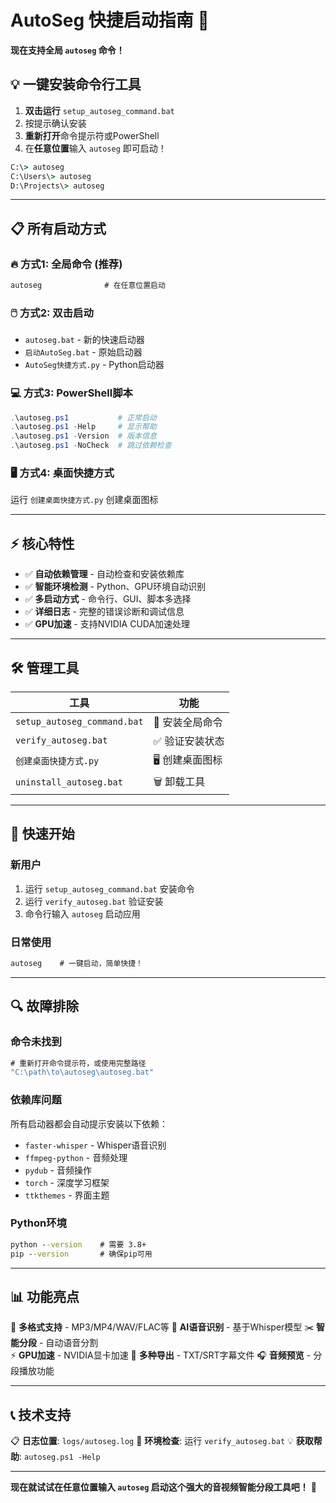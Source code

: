 # AutoSeg 快捷启动指南 🚀

**现在支持全局 `autoseg` 命令！**

## 💡 一键安装命令行工具

1. **双击运行** `setup_autoseg_command.bat`
2. 按提示确认安装
3. **重新打开**命令提示符或PowerShell  
4. 在**任意位置**输入 `autoseg` 即可启动！

```cmd
C:\> autoseg
C:\Users\> autoseg  
D:\Projects\> autoseg
```

---

## 📋 所有启动方式

### 🔥 方式1: 全局命令 (推荐)
```cmd
autoseg              # 在任意位置启动
```

### 🖱️ 方式2: 双击启动
- `autoseg.bat` - 新的快速启动器
- `启动AutoSeg.bat` - 原始启动器  
- `AutoSeg快捷方式.py` - Python启动器

### 💻 方式3: PowerShell脚本
```powershell
.\autoseg.ps1           # 正常启动
.\autoseg.ps1 -Help     # 显示帮助
.\autoseg.ps1 -Version  # 版本信息
.\autoseg.ps1 -NoCheck  # 跳过依赖检查
```

### 🖥️ 方式4: 桌面快捷方式
运行 `创建桌面快捷方式.py` 创建桌面图标

---

## ⚡ 核心特性

- ✅ **自动依赖管理** - 自动检查和安装依赖库
- ✅ **智能环境检测** - Python、GPU环境自动识别
- ✅ **多启动方式** - 命令行、GUI、脚本多选择
- ✅ **详细日志** - 完整的错误诊断和调试信息
- ✅ **GPU加速** - 支持NVIDIA CUDA加速处理

---

## 🛠️ 管理工具

| 工具 | 功能 |
|------|------|
| `setup_autoseg_command.bat` | 🔧 安装全局命令 |
| `verify_autoseg.bat` | ✅ 验证安装状态 |
| `创建桌面快捷方式.py` | 🖥️ 创建桌面图标 |
| `uninstall_autoseg.bat` | 🗑️ 卸载工具 |

---

## 🎯 快速开始

### 新用户
1. 运行 `setup_autoseg_command.bat` 安装命令
2. 运行 `verify_autoseg.bat` 验证安装
3. 命令行输入 `autoseg` 启动应用

### 日常使用
```cmd
autoseg    # 一键启动，简单快捷！
```

---

## 🔍 故障排除

### 命令未找到
```cmd
# 重新打开命令提示符，或使用完整路径
"C:\path\to\autoseg\autoseg.bat"
```

### 依赖库问题
所有启动器都会自动提示安装以下依赖：
- `faster-whisper` - Whisper语音识别
- `ffmpeg-python` - 音频处理
- `pydub` - 音频操作
- `torch` - 深度学习框架
- `ttkthemes` - 界面主题

### Python环境
```cmd
python --version    # 需要 3.8+
pip --version       # 确保pip可用
```

---

## 📊 功能亮点

🎵 **多格式支持** - MP3/MP4/WAV/FLAC等
🤖 **AI语音识别** - 基于Whisper模型
✂️ **智能分段** - 自动语音分割  
⚡ **GPU加速** - NVIDIA显卡加速
📁 **多种导出** - TXT/SRT字幕文件
🎧 **音频预览** - 分段播放功能

---

## 📞 技术支持

📋 **日志位置**: `logs/autoseg.log`
🔧 **环境检查**: 运行 `verify_autoseg.bat`
💡 **获取帮助**: `autoseg.ps1 -Help`

---

**现在就试试在任意位置输入 `autoseg` 启动这个强大的音视频智能分段工具吧！** 🎉
